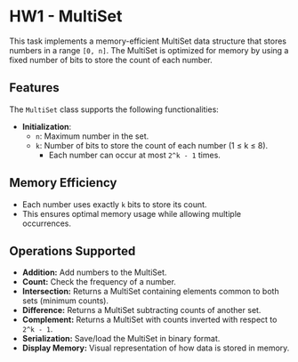# HW1 - MultiSet

This task implements a memory-efficient MultiSet data structure that stores numbers in a range `[0, n]`. The MultiSet is optimized for memory by using a fixed number of bits to store the count of each number.

## Features

The `MultiSet` class supports the following functionalities:

- **Initialization**:
  - `n`: Maximum number in the set.
  - `k`: Number of bits to store the count of each number (1 ≤ k ≤ 8).  
    - Each number can occur at most `2^k - 1` times.


## Memory Efficiency

- Each number uses exactly `k` bits to store its count.
- This ensures optimal memory usage while allowing multiple occurrences.

## Operations Supported

- **Addition:** Add numbers to the MultiSet.
- **Count:** Check the frequency of a number.
- **Intersection:** Returns a MultiSet containing elements common to both sets (minimum counts).
- **Difference:** Returns a MultiSet subtracting counts of another set.
- **Complement:** Returns a MultiSet with counts inverted with respect to `2^k - 1`.
- **Serialization:** Save/load the MultiSet in binary format.
- **Display Memory:** Visual representation of how data is stored in memory.

